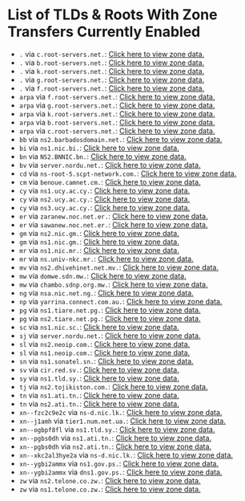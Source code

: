 # List of TLDs & Roots With Zone Transfers Currently Enabled

* `.` via `c.root-servers.net.`: [Click here to view zone data.](archives/root/c.root-servers.net.zone)
* `.` via `b.root-servers.net.`: [Click here to view zone data.](archives/root/b.root-servers.net.zone)
* `.` via `k.root-servers.net.`: [Click here to view zone data.](archives/root/k.root-servers.net.zone)
* `.` via `g.root-servers.net.`: [Click here to view zone data.](archives/root/g.root-servers.net.zone)
* `.` via `f.root-servers.net.`: [Click here to view zone data.](archives/root/f.root-servers.net.zone)
* `arpa` via `f.root-servers.net.`: [Click here to view zone data.](archives/arpa/f.root-servers.net.zone)
* `arpa` via `g.root-servers.net.`: [Click here to view zone data.](archives/arpa/g.root-servers.net.zone)
* `arpa` via `k.root-servers.net.`: [Click here to view zone data.](archives/arpa/k.root-servers.net.zone)
* `arpa` via `b.root-servers.net.`: [Click here to view zone data.](archives/arpa/b.root-servers.net.zone)
* `arpa` via `c.root-servers.net.`: [Click here to view zone data.](archives/arpa/c.root-servers.net.zone)
* `bb` via `ns2.barbadosdomain.net.`: [Click here to view zone data.](archives/bb/ns2.barbadosdomain.net.zone)
* `bi` via `ns1.nic.bi.`: [Click here to view zone data.](archives/bi/ns1.nic.bi.zone)
* `bn` via `NS2.BNNIC.bn.`: [Click here to view zone data.](archives/bn/NS2.BNNIC.bn.zone)
* `bv` via `server.nordu.net.`: [Click here to view zone data.](archives/bv/server.nordu.net.zone)
* `cd` via `ns-root-5.scpt-network.com.`: [Click here to view zone data.](archives/cd/ns-root-5.scpt-network.com.zone)
* `cm` via `benoue.camnet.cm.`: [Click here to view zone data.](archives/cm/benoue.camnet.cm.zone)
* `cy` via `ns1.ucy.ac.cy.`: [Click here to view zone data.](archives/cy/ns1.ucy.ac.cy.zone)
* `cy` via `ns2.ucy.ac.cy.`: [Click here to view zone data.](archives/cy/ns2.ucy.ac.cy.zone)
* `cy` via `ns3.ucy.ac.cy.`: [Click here to view zone data.](archives/cy/ns3.ucy.ac.cy.zone)
* `er` via `zaranew.noc.net.er.`: [Click here to view zone data.](archives/er/zaranew.noc.net.er.zone)
* `er` via `sawanew.noc.net.er.`: [Click here to view zone data.](archives/er/sawanew.noc.net.er.zone)
* `gm` via `ns2.nic.gm.`: [Click here to view zone data.](archives/gm/ns2.nic.gm.zone)
* `gm` via `ns1.nic.gm.`: [Click here to view zone data.](archives/gm/ns1.nic.gm.zone)
* `mr` via `ns1.nic.mr.`: [Click here to view zone data.](archives/mr/ns1.nic.mr.zone)
* `mr` via `ns.univ-nkc.mr.`: [Click here to view zone data.](archives/mr/ns.univ-nkc.mr.zone)
* `mv` via `ns2.dhivehinet.net.mv.`: [Click here to view zone data.](archives/mv/ns2.dhivehinet.net.mv.zone)
* `mw` via `domwe.sdn.mw.`: [Click here to view zone data.](archives/mw/domwe.sdn.mw.zone)
* `mw` via `chambo.sdnp.org.mw.`: [Click here to view zone data.](archives/mw/chambo.sdnp.org.mw.zone)
* `ng` via `nsa.nic.net.ng.`: [Click here to view zone data.](archives/ng/nsa.nic.net.ng.zone)
* `np` via `yarrina.connect.com.au.`: [Click here to view zone data.](archives/np/yarrina.connect.com.au.zone)
* `pg` via `ns1.tiare.net.pg.`: [Click here to view zone data.](archives/pg/ns1.tiare.net.pg.zone)
* `pg` via `ns2.tiare.net.pg.`: [Click here to view zone data.](archives/pg/ns2.tiare.net.pg.zone)
* `sc` via `ns1.nic.sc.`: [Click here to view zone data.](archives/sc/ns1.nic.sc.zone)
* `sj` via `server.nordu.net.`: [Click here to view zone data.](archives/sj/server.nordu.net.zone)
* `sl` via `ns2.neoip.com.`: [Click here to view zone data.](archives/sl/ns2.neoip.com.zone)
* `sl` via `ns1.neoip.com.`: [Click here to view zone data.](archives/sl/ns1.neoip.com.zone)
* `sn` via `ns1.sonatel.sn.`: [Click here to view zone data.](archives/sn/ns1.sonatel.sn.zone)
* `sv` via `cir.red.sv.`: [Click here to view zone data.](archives/sv/cir.red.sv.zone)
* `sy` via `ns1.tld.sy.`: [Click here to view zone data.](archives/sy/ns1.tld.sy.zone)
* `tj` via `ns2.tojikiston.com.`: [Click here to view zone data.](archives/tj/ns2.tojikiston.com.zone)
* `tn` via `ns1.ati.tn.`: [Click here to view zone data.](archives/tn/ns1.ati.tn.zone)
* `tn` via `ns2.ati.tn.`: [Click here to view zone data.](archives/tn/ns2.ati.tn.zone)
* `xn--fzc2c9e2c` via `ns-d.nic.lk.`: [Click here to view zone data.](archives/xn--fzc2c9e2c/ns-d.nic.lk.zone)
* `xn--j1amh` via `tier1.num.net.ua.`: [Click here to view zone data.](archives/xn--j1amh/tier1.num.net.ua.zone)
* `xn--ogbpf8fl` via `ns1.tld.sy.`: [Click here to view zone data.](archives/xn--ogbpf8fl/ns1.tld.sy.zone)
* `xn--pgbs0dh` via `ns1.ati.tn.`: [Click here to view zone data.](archives/xn--pgbs0dh/ns1.ati.tn.zone)
* `xn--pgbs0dh` via `ns2.ati.tn.`: [Click here to view zone data.](archives/xn--pgbs0dh/ns2.ati.tn.zone)
* `xn--xkc2al3hye2a` via `ns-d.nic.lk.`: [Click here to view zone data.](archives/xn--xkc2al3hye2a/ns-d.nic.lk.zone)
* `xn--ygbi2ammx` via `ns1.gov.ps.`: [Click here to view zone data.](archives/xn--ygbi2ammx/ns1.gov.ps.zone)
* `xn--ygbi2ammx` via `dns1.gov.ps.`: [Click here to view zone data.](archives/xn--ygbi2ammx/dns1.gov.ps.zone)
* `zw` via `ns2.telone.co.zw.`: [Click here to view zone data.](archives/zw/ns2.telone.co.zw.zone)
* `zw` via `ns1.telone.co.zw.`: [Click here to view zone data.](archives/zw/ns1.telone.co.zw.zone)
